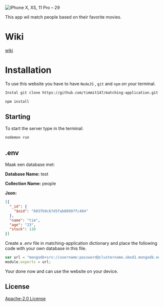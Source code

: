 ![iPhone X, XS, 11 Pro – 29](https://user-images.githubusercontent.com/29665951/109518608-aec35d00-7aaa-11eb-8641-45633a293ffb.png)

This app wil match people based on their favorite movies.

# Wiki 
[wiki][wiki]

# Installation

To use this website you have to have ```NodeJS``` , ```git``` and ```npm``` on your terminal.

```bash
Instal git clone https://github.com/timmit147/matching-application.git
```
```bash
npm install
```


## Starting
To start the server type in the terminal:

```bash
nodemon run
```

## .env
Maak een database met:

**Database Name:** test

**Collection Name:** people

**Json:**
```json
[{
  "_id": {
    "$oid": "603fb9c67d5fab08997fc484"
  },
  "name": "tim",
  "age": "23",
  "stock": 130
}]
```

Create a .env file in matching-application dictionary and place the following code with your own database in this file.

```javascript
var url = "mongodb+srv://username:password@clustername.ubod1.mongodb.net/test";
module.exports = url;
```

Your done now and can use the website on your device.

## License
[Apache-2.0 License][License]

[wiki]:https://github.com/timmit147/matching-application/wiki
[License]:https://github.com/timmit147/matching-application/blob/main/LICENSE

